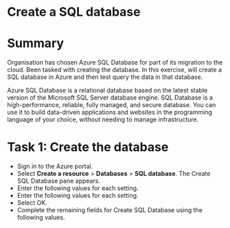 # Create a SQL database

# Summary
<p>Organisation has chosen Azure SQL Database for part of its migration to the cloud. Been tasked with creating the database.
In this exercise, will create a SQL database in Azure and then test query the data in that database.</p>

<p>Azure SQL Database is a relational database based on the latest stable version of the Microsoft SQL Server database engine. SQL Database is a high-performance, reliable, fully managed, and secure database. You can use it to build data-driven applications and websites in the programming language of your choice, without needing to manage infrastructure.</p>

# Task 1: Create the database
<ul>
  <li>Sign in to the Azure portal.</li>
  <li>Select <b>Create a resource</b> > <b>Databases</b> > <b>SQL database</b>. The Create SQL Database pane appears.</li>
  <li>Enter the following values for each setting.</li>
  <img src="" alt="">
  <li>Enter the following values for each setting.</li>
   <img src="" alt="">
  <li>Select OK.</li>
  <li>Complete the remaining fields for Create SQL Database using the following values.</li>
</ul>
